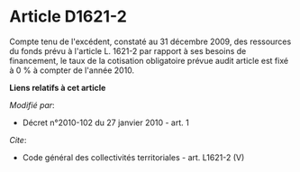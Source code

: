 # Article D1621-2

Compte tenu de l'excédent, constaté au 31 décembre 2009, des ressources du fonds prévu à l'article L. 1621-2 par rapport à
ses besoins de financement, le taux de la cotisation obligatoire prévue audit article est fixé à 0 % à compter de l'année
2010.

**Liens relatifs à cet article**

_Modifié par_:

  - Décret n°2010-102 du 27 janvier 2010 - art. 1

_Cite_:

  - Code général des collectivités territoriales - art. L1621-2 (V)
